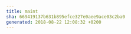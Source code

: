 ```yaml
---
title: maint
sha: 669419137b631b895efce327e0aee9ace03c2ba0
generated: 2018-08-22 12:08:32 +0200
---
```

